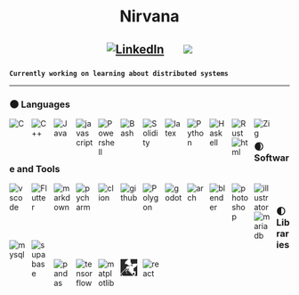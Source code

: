 <h1 align="center">Nirvana </h1>   
<h2 align="center"><!-- Social icons section -->
<p align="center">
  <a href="https://www.linkedin.com/in/raj-rajeshwar-singh-bisen-0892b7250/"><img width="32px" alt="LinkedIn" title="LinkedIn" src="https://i.imgur.com/3FQOtZt.png"/></a>
  &#8287;&#8287;&#8287;&#8287;
  <a href="mailto: typhoeusxoxo@gmail.com" alt="Mail" title="Mail"><img width="32px" src="https://i.imgur.com/znLmbSN.png"/></a>
</p> </h2>  

**`Currently working on learning about distributed systems`**

---
### 🌑 Languages
<img align="left" alt="C" width="30px" alt="C" title="C" style="padding-right:10px;" src="https://cdn.jsdelivr.net/gh/devicons/devicon/icons/c/c-line.svg" />
<img align="left" alt="C++" width="30px" alt="C++" title="C++" style="padding-right:10px;" src="https://cdn.jsdelivr.net/gh/devicons/devicon/icons/cplusplus/cplusplus-plain.svg" />
<img align="left" alt="Java" width="30px" alt="Java" title="Java" style="padding-right:10px;" src='https://cdn.jsdelivr.net/gh/devicons/devicon/icons/java/java-plain.svg' />
<img align="left" alt="javascript" width="30px" alt="javascript" title="javascript" style="padding-right:10px;" src='https://cdn.jsdelivr.net/gh/devicons/devicon/icons/javascript/javascript-plain.svg' />
<img align="left" alt="Powershell" title="Powershell" width="30px" style="padding-right:10px;" src="https://cdn.jsdelivr.net/gh/devicons/devicon/icons/powershell/powershell-original.svg" />
<img align="left" alt="Bash" title="Bash" width="30px" style="padding-right:10px;" src="https://cdn.jsdelivr.net/gh/devicons/devicon/icons/bash/bash-original.svg" />
<img align="left" alt="Solidity" width="30px" alt="Solidity" title="Solidity" style="padding-right:10px;" src='https://cdn.jsdelivr.net/gh/devicons/devicon/icons/solidity/solidity-original.svg' />
<img align="left" alt="latex" width="30px" alt="latex" title="LaTeX" style="padding-right:10px;" src="https://i.imgur.com/95LDtMQ.png" />
<img align="left" alt="Python" width="30px" alt="Python" title="Python" style="padding-right:10px;" src="https://cdn.jsdelivr.net/gh/devicons/devicon/icons/python/python-original.svg" />
<img align="left" alt="Haskell" width="30px" alt="Haskell" title="Haskell" style="padding-right:10px;" src="https://cdn.jsdelivr.net/gh/devicons/devicon/icons/haskell/haskell-original.svg" />
<img align="left" alt="Rust" width="30px" alt="Rust" title="Rust" style="padding-right:10px;" src="https://imgur.com/IrjW54J.png" />
<img align="left" alt="Zig" width="30px" alt="Zig" title="Zig" style="padding-right:10px;" src="https://imgur.com/agU897v.png" />
<img align="left" alt="html" width="30px" alt="html" title="html" style="padding-right:10px;" src="https://cdn.jsdelivr.net/gh/devicons/devicon/icons/html5/html5-plain.svg" />
<br />

### 🌒 Software and Tools
<img align="left" alt="vscode" title="VScode" width="30px" style="padding-right:10px;" src="https://cdn.jsdelivr.net/gh/devicons/devicon/icons/vscode/vscode-original.svg" />
<img align="left" alt="Flutter" title="Flutter" width="30px" style="padding-right:10px;" src="https://cdn.jsdelivr.net/gh/devicons/devicon/icons/flutter/flutter-original.svg" />
<img align="left" alt="markdown" title="Markdown" width="30px" style="padding-right:10px;" src="https://cdn.jsdelivr.net/gh/devicons/devicon/icons/markdown/markdown-original.svg" />
<img align="left" alt="pycharm" title="PyCharm" width="30px" style="padding-right:10px;" src="https://cdn.jsdelivr.net/gh/devicons/devicon/icons/pycharm/pycharm-original.svg" />
<img align="left" alt="clion" title="clion" width="30px" style="padding-right:10px;" src="https://cdn.jsdelivr.net/gh/devicons/devicon/icons/clion/clion-original.svg" />
<img align="left" alt="github" title="GitHub" width="30px" style="padding-right:10px;" src="https://i.imgur.com/rHUROEu.png" />
<img align="left" alt="Polygon" title="Polygon" width="30px" style="padding-right:10px;" src="https://cdn.jsdelivr.net/gh/devicons/devicon/icons/polygon/polygon-original.svg" />
<img align="left" alt="godot" title="godot" width="30px" style="padding-right:10px;" src="https://cdn.jsdelivr.net/gh/devicons/devicon/icons/godot/godot-original.svg" />
<img align="left" alt="arch" title="arch" width="30px" style="padding-right:10px;" src="https://cdn.jsdelivr.net/gh/devicons/devicon/icons/archlinux/archlinux-original.svg" />
<img align="left" alt="blender" title="Blender" width="30px" style="padding-right:10px;" src="https://cdn.jsdelivr.net/gh/devicons/devicon/icons/blender/blender-original.svg" />
<img align="left" alt="photoshop" title="Photoshop" width="30px" style="padding-right:10px;" src="https://cdn.jsdelivr.net/gh/devicons/devicon/icons/photoshop/photoshop-original.svg" />
<img align="left" alt="illustrator" title="Illustrator" width="30px" style="padding-right:10px;" src="https://cdn.jsdelivr.net/gh/devicons/devicon/icons/illustrator/illustrator-line.svg" />
<img align="left" alt="mariadb" title="mariadb" width="30px" style="padding-right:10px;" src="https://cdn.jsdelivr.net/gh/devicons/devicon/icons/mariadb/mariadb-original.svg" />
<img align="left" alt="mysql" title="mysql" width="30px" style="padding-right:10px;" src="https://cdn.jsdelivr.net/gh/devicons/devicon/icons/mysql/mysql-original.svg" />
<img align="left" alt="supabase" title="supabase" width="30px" style="padding-right:10px;" src="https://cdn.jsdelivr.net/gh/devicons/devicon/icons/supabase/supabase-original.svg" />
<br />

### 🌓 Libraries
<img align="left" alt="pandas" title="pandas" width="30px" style="padding-right:10px;" src="https://i.imgur.com/5b4AUzX.png" />
<img align="left" alt="tensorflow" title="tensorflow" width="30px" style="padding-right:10px;" src="https://cdn.jsdelivr.net/gh/devicons/devicon/icons/tensorflow/tensorflow-original.svg" />
<img align="left" alt="matplotlib" title="matplotlib" width="30px" style="padding-right:10px;" src="https://cdn.jsdelivr.net/gh/devicons/devicon/icons/matplotlib/matplotlib-original.svg" />
<img align="left" alt="ratatui" title="ratatui" width="30px" style="padding-right:10px;" src="https://github.com/ratatui-org/ratatui/blob/main/assets/logo.png" />
<img align="left" alt="react" title="react" width="30px" style="padding-right:10px;" src="https://cdn.jsdelivr.net/gh/devicons/devicon/icons/react/react-original.svg" />
<br />


<!-- https://github.com/ashutosh00710/github-readme-activity-graph -->

<!-- <a href="https://github.com/ashutosh00710/github-readme-activity-graph"><img alt="Nirvana's Activity Graph" src="https://github-readme-activity-graph.anarchisthoneyb.repl.co/graph?username=AnarchistHoneybun&theme=react-dark&line=ffffff&point=2fc5ec&color=ffffff&title_color=ffffff&area=true&custom_title=Activity%20Graph&hide_border=true" /></a> -->

<!--
**AnarchistHoneybun/AnarchistHoneybun** is a ✨ _special_ ✨ repository because its `README.md` (this file) appears on your GitHub profile.

Here are some ideas to get you started:

- 🔭 I’m currently working on ...
- 🌱 I’m currently learning ...
- 👯 I’m looking to collaborate on ...
- 🤔 I’m looking for help with ...
- 💬 Ask me about ...
- 📫 How to reach me: ...
- 😄 Pronouns: ...
- ⚡ Fun fact: ...
-->
